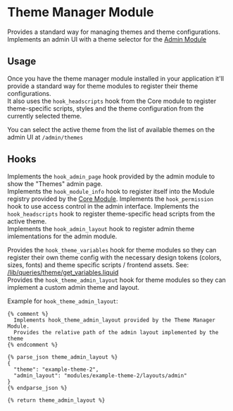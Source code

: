 # Theme Manager Module

Provides a standard way for managing themes and theme configurations.  
Implements an admin UI with a theme selector for the [Admin Module](https://github.com/Platform-OS/pos-module-admin)

## Usage

Once you have the theme manager module installed in your application it'll provide a standard way for theme modules to register their theme configurations.  
It also uses the `hook_headscripts` hook from the Core module to register theme-specific scripts, styles and the theme configuration from the currently selected theme. 

You can select the active theme from the list of available themes on the admin UI at `/admin/themes`

## Hooks

Implements the `hook_admin_page` hook provided by the admin module to show the "Themes" admin page.  
Implements the `hook_module_info` hook to register itself into the Module registry provided by the [Core Module](https://github.com/Platform-OS/pos-module-core).
Implements the `hook_permission` hook to use access control in the admin interface.
Implements the `hook_headscripts` hook to register theme-specific head scripts from the active theme.  
Implements the `hook_admin_layout` hook to register admin theme imlementations for the admin module.

Provides the `hook_theme_variables` hook for theme modules so they can register their own theme config with the necessary design tokens (colors, sizes, fonts) and theme specific scripts / frontend assets. See: [/lib/queries/theme/get_variables.liquid](https://github.com/Platform-OS/pos-module-theme-manager/blob/master/public/views/partials/lib/queries/theme/get_variables.liquid#L2)  
Provides the `hook_theme_admin_layout` hook for theme modules so they can implement a custom admin theme and layout.

Example for `hook_theme_admin_layout`:
```
{% comment %}
  Implements hook_theme_admin_layout provided by the Theme Manager Module.
  Provides the relative path of the admin layout implemented by the theme
{% endcomment %}

{% parse_json theme_admin_layout %}
{
  "theme": "example-theme-2",
  "admin_layout": "modules/example-theme-2/layouts/admin"
}
{% endparse_json %}

{% return theme_admin_layout %}
```
